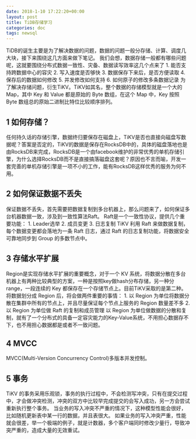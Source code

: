 ```yaml
---
date: 2018-1-10 17:22:20+00:00
layout: post
title: TiDB存储学习
categories: doc
tags: newsql
---
```



TiDB的诞生主要是为了解决数据的问题，数据的问题一般分存储、计算、调度几大块，接下来围绕这几方面来做下笔记。
我们会想，数据存储一般都有哪些问题呢，这就要围绕分布式数据一致性、灾备、数据读写效率这几个点来了
	1. 能否支持跨数据中心的容灾
	2. 写入速度是否够快
	3. 数据保存下来后，是否方便读取
	4. 保存后的数据如何修改
	5. 并发修改如何支持
	6. 如何原子的修改多条数据记录
为了解决存储问题，衍生TiKV。TiKV如其名，整个数据的存储模型就是一个大的Map，其中 Key 和 Value 都是原始的 Byte 数组，在这个 Map 中，Key 按照 Byte 数组总的原始二进制比特位比较顺序排列。
## 1 如何存储？
任何持久话的存储引擎，数据终归要保存在磁盘上，TiKV是否也直接向磁盘写数据呢？答案是否定的，TiKV的数据是保存在RocksDB中的，具体的磁盘落地也是由RocksDB来完成，RocksDB是一个由facebook维护的非常优秀的单机存储引擎，为什么选择RocksDB而不是直接搞落磁盘这套呢？原因也不言而喻，开发一套完善的单机存储引擎是一项不小的工作，能有RocksDB这样优秀的服务为何不用。
## 2 如何保证数据不丢失
保证数据不丢失，首先需要把数据复制到多台机器上，那么问题来了，如何保证多台机器数据一致，涉及到一致性算法Raft。
Raft是一个一致性协议，提供几个重要功能：
	1. Leader选举
	2. 成员变更
	3. 日志复制
TiKV 利用 Raft 来做数据复制，每个数据变更都会落地为一条 Raft 日志，通过 Raft 的日志复制功能，将数据安全可靠地同步到 Group 的多数节点中。
## 3 存储水平扩展
Region是实现存储水平扩展的重要概念，对于一个 KV 系统，将数据分散在多台机器上有两种比较典型的方案，一种是按照key做hash分布存储，另一种分range，一段连续的 Key 都保存在一个存储节点上。目前TiKV采取的是第二种。
将数据划分成 Region 后，将会做两件重要的事情：
	1. 以 Region 为单位将数据分散在集群中所有的节点上，并且尽量保证每个节点上服务的 Region 数量差不多
	2. 以 Region 为单位做 Raft 的复制和成员管理
以 Region 为单位做数据的分散和复制，就有了一个分布式的具备一定容灾能力的Key-Value系统，不用担心数据存不下，也不用担心数据都是或者不一致问题。
## 4 MVCC
MVCC(Multi-Version Concurrency Control)多版本并发控制。
## 5 事务
TiKV 的事务采用乐观锁，事务的执行过程中，不会检测写冲突，只有在提交过程中，才会做冲突检测，冲突的双方中比较早完成提交的会写入成功，另一方会尝试重新执行整个事务。
当业务的写入冲突不严重的情况下，这种模型性能会很好，比如随机更新表中某一行的数据，并且表很大。
如果业务的写入冲突严重，性能就会很差，举一个极端的例子，就是计数器，多个客户端同时修改少量行，导致冲突严重的，造成大量的无效重试。
